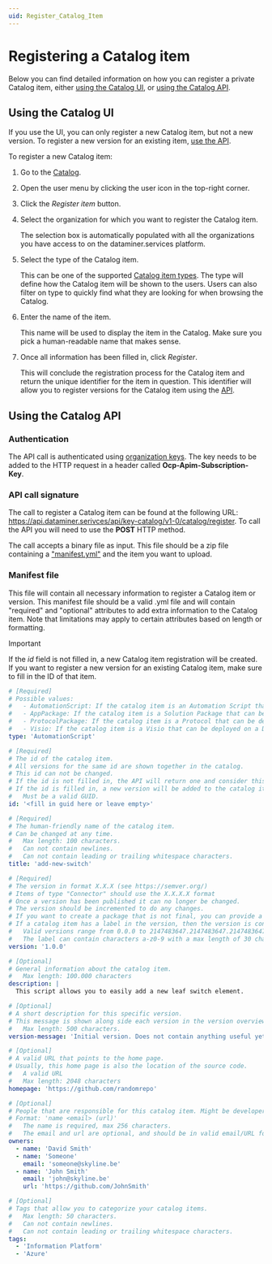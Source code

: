 ```yaml
---
uid: Register_Catalog_Item
---
```


# Registering a Catalog item

Below you can find detailed information on how you can register a private Catalog item, either [using the Catalog UI](#using-the-catalog-ui), or [using the Catalog API](#using-the-catalog-api).

## Using the Catalog UI

If you use the UI, you can only register a new Catalog item, but not a new version. To register a new version for an existing item, [use the API](#using-the-catalog-api).

To register a new Catalog item:

1. Go to the [Catalog](https://catalog.dataminer.services).

1. Open the user menu by clicking the user icon in the top-right corner.

1. Click the *Register item* button.

1. Select the organization for which you want to register the Catalog item.

   The selection box is automatically populated with all the organizations you have access to on the dataminer.services platform.

1. Select the type of the Catalog item.

   This can be one of the supported [Catalog item types](xref:About_the_Catalog_module#supported-catalog-item-types). The type will define how the Catalog item will be shown to the users. Users can also filter on type to quickly find what they are looking for when browsing the Catalog.

1. Enter the name of the item.

   This name will be used to display the item in the Catalog. Make sure you pick a human-readable name that makes sense.

1. Once all information has been filled in, click *Register*.

   This will conclude the registration process for the Catalog item and return the unique identifier for the item in question. This identifier will allow you to register versions for the Catalog item using the [API](#using-the-catalog-api).

## Using the Catalog API

### Authentication

The API call is authenticated using [organization keys](xref:Managing_DCP_keys#organization-keys). The key needs to be added to the HTTP request in a header called **Ocp-Apim-Subscription-Key**.

### API call signature

The call to register a Catalog item can be found at the following URL: <https://api.dataminer.serivces/api/key-catalog/v1-0/catalog/register>. To call the API you will need to use the **POST** HTTP method.

The call accepts a binary file as input. This file should be a zip file containing a ["manifest.yml"](xref:Register_Catalog_Item#manifest-file) and the item you want to upload.

### Manifest file

This file will contain all necessary information to register a Catalog item or version. This manifest file should be a valid .yml file and will contain "required" and "optional" attributes to add extra information to the Catalog item. Note that limitations may apply to certain attributes based on length or formatting.

> [!IMPORTANT]
> If the *id* field is not filled in, a new Catalog item registration will be created. If you want to register a new version for an existing Catalog item, make sure to fill in the ID of that item.

```yml
# [Required]
# Possible values: 
#   - AutomationScript: If the catalog item is an Automation Script that can be deployed on a DataMiner System.
#   - AppPackage: If the catalog item is a Solution Package that can be deployed on a DataMiner System.
#   - ProtocolPackage: If the catalog item is a Protocol that can be deployed on a DataMiner System.
#   - Visio: If the catalog item is a Visio that can be deployed on a DataMiner System.
type: 'AutomationScript'

# [Required] 
# The id of the catalog item.
# All versions for the same id are shown together in the catalog.
# This id can not be changed. 
# If the id is not filled in, the API will return one and consider this as the registration of a new item.
# If the id is filled in, a new version will be added to the catalog item with the given version number.
#   Must be a valid GUID.
id: '<fill in guid here or leave empty>'

# [Required] 
# The human-friendly name of the catalog item. 
# Can be changed at any time.
#   Max length: 100 characters.
#   Can not contain newlines.
#   Can not contain leading or trailing whitespace characters.
title: 'add-new-switch'

# [Required] 
# The version in format X.X.X (see https://semver.org/)
# Items of type "Connector" should use the X.X.X.X format
# Once a version has been published it can no longer be changed.
# The version should be incremented to do any changes.
# If you want to create a package that is not final, you can provide a label at the end: X.X.X-label
# If a catalog item has a label in the version, then the version is considered to be a pre-release version, and not an official one.
#   Valid versions range from 0.0.0 to 2147483647.2147483647.2147483647
#   The label can contain characters a-z0-9 with a max length of 30 characters.
version: '1.0.0'

# [Optional]
# General information about the catalog item.
#   Max length: 100.000 characters
description: |
  This script allows you to easily add a new leaf switch element.

# [Optional]
# A short description for this specific version.
# This message is shown along side each version in the version overviews in the catalog. 
#   Max length: 500 characters.
version-message: 'Initial version. Does not contain anything useful yet.'

# [Optional]
# A valid URL that points to the home page.
# Usually, this home page is also the location of the source code.
#   A valid URL
#   Max length: 2048 characters
homepage: 'https://github.com/randomrepo'

# [Optional]
# People that are responsible for this catalog item. Might be developers but is not required.
# Format: 'name <email> (url)'
#   The name is required, max 256 characters.
#   The email and url are optional, and should be in valid email/URL formats.
owners:
  - name: 'David Smith'
  - name: 'Someone'
    email: 'someone@skyline.be'
  - name: 'John Smith'
    email: 'john@skyline.be'
    url: 'https://github.com/JohnSmith'

# [Optional]
# Tags that allow you to categorize your catalog items.
#   Max length: 50 characters.
#   Can not contain newlines.
#   Can not contain leading or trailing whitespace characters.
tags:
  - 'Information Platform'
  - 'Azure'
```
